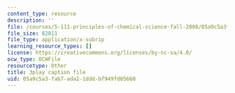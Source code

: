 ```yaml
---
content_type: resource
description: ''
file: /courses/5-111-principles-of-chemical-science-fall-2008/05a9c5a3fab7ada21dddbf949fd05660_5qTCy2wTL_s.srt
file_size: 82811
file_type: application/x-subrip
learning_resource_types: []
license: https://creativecommons.org/licenses/by-nc-sa/4.0/
ocw_type: OCWFile
resourcetype: Other
title: 3play caption file
uid: 05a9c5a3-fab7-ada2-1ddd-bf949fd05660
---
```

